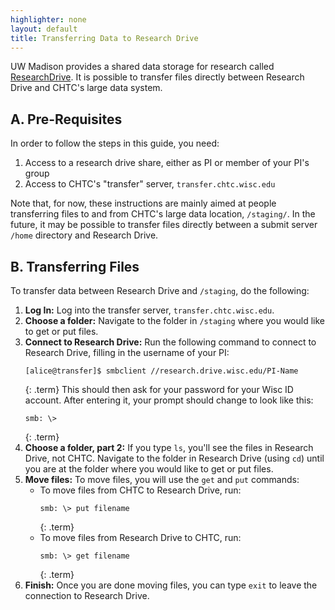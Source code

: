```yaml
---
highlighter: none
layout: default
title: Transferring Data to Research Drive
---
```


UW Madison provides a shared data storage for research called [ResearchDrive](https://it.wisc.edu/services/researchdrive/). It 
is possible to transfer files directly between Research Drive and CHTC's large data system. 

## A. Pre-Requisites

In order to follow the steps in this guide, you need: 
1. Access to a research drive share, either as PI or member of your PI's group
2. Access to CHTC's "transfer" server, `transfer.chtc.wisc.edu`

Note that, for now, these instructions are mainly aimed at people transferring files to 
and from CHTC's large data location, `/staging/`. In the future, it may be possible to 
transfer files directly between a submit server `/home` directory and Research Drive. 

## B. Transferring Files

To transfer data between Research Drive and `/staging`, do the following: 

1. **Log In:** Log into the transfer server, `transfer.chtc.wisc.edu`. 
2. **Choose a folder:** Navigate to the folder in `/staging` where you would like to get or put files. 
3. **Connect to Research Drive:** Run the following command to connect to Research Drive, filling in the username of 
your PI: 
    ```
    [alice@transfer]$ smbclient //research.drive.wisc.edu/PI-Name
    ```
    {: .term}
    This should then ask for your password for your Wisc ID account. After entering it, your prompt should change to look like this: 
    ```
    smb: \> 
    ```
    {: .term}
4. **Choose a folder, part 2:** If you type `ls`, you'll see the files in Research Drive, not CHTC. 
Navigate to the folder in Research Drive (using `cd`) until you are at the folder where you would 
like to get or put files. 
5. **Move files:** To move files, you will use the `get` and `put` commands: 
    - To move files from CHTC to Research Drive, run: 
        ```
        smb: \> put filename
        ```
        {: .term}
    - To move files from Research Drive to CHTC, run: 
        ```
        smb: \> get filename
        ```
        {: .term}
6. **Finish:** Once you are done moving files, you can type `exit` to leave the connection to Research Drive. 

